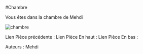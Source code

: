 #Chambre

Vous êtes dans la chambre de Mehdi

![chambre](https://user-images.githubusercontent.com/115085495/197849596-370a2265-20aa-4b5e-93c2-062b58b9fb60.png)

Lien Pièce précédente :
Lien Pièce En haut : 
Lien Pièce En bas : 


Auteurs : Mehdi
